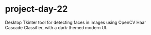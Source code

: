 # project-day-22
Desktop Tkinter tool for detecting faces in images using OpenCV Haar Cascade Classifier, with a dark-themed modern UI.
